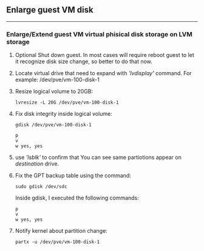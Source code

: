## Enlarge guest VM disk

---

### Enlarge/Extend guest VM virtual phisical disk storage on LVM storage

1. Optional Shut down guest. In most cases will require reboot guest to let it recognize disk size change, so better to do that now.

2. Locate virtual drive that need to expand with *'lvdisplay'* command. For example: /dev/pve/vm-100-disk-1

3. Resize logical volume to 20GB:
   ```shell
   lvresize -L 20G /dev/pve/vm-100-disk-1
   ```

4. Fix disk integrity inside logical volume:
   ```shell
   gdisk /dev/pve/vm-100-disk-1
   ```
   ```shell
   p
   v
   w yes, yes
   ```

5. use *'lsblk'* to confirm that You can see same partiotions appear on *destination* drive.
   
6. Fix the GPT backup table using the command:
   ```shell
   sudo gdisk /dev/sdc
   ```
   Inside gdisk, I executed the following commands:
   ```
   p
   v
   w yes, yes
   ```

7. Notify kernel about partition change:
   ```shell
   partx -u /dev/pve/vm-100-disk-1
   ```
